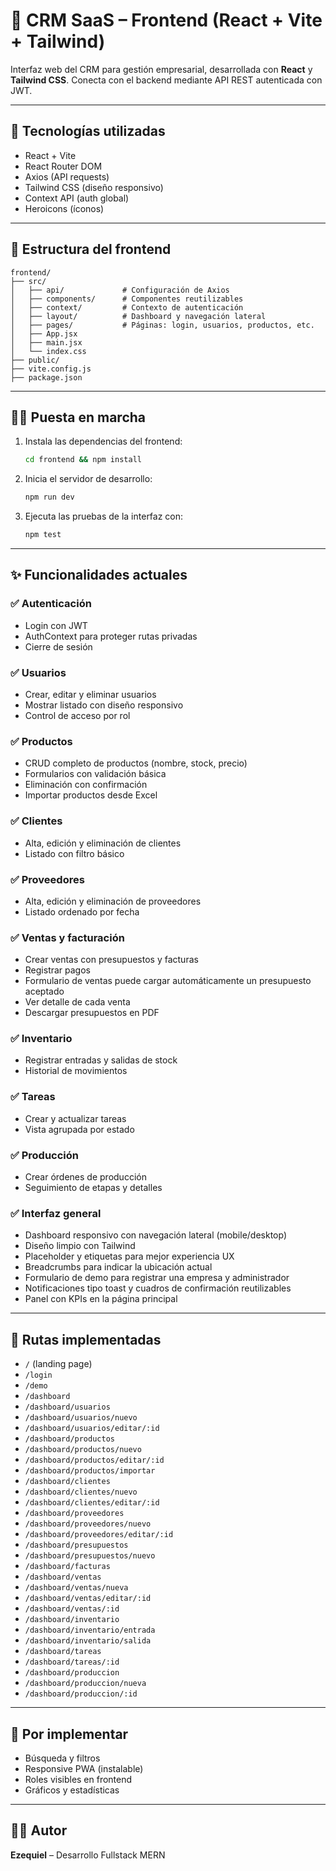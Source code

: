 
# 🎨 CRM SaaS – Frontend (React + Vite + Tailwind)

Interfaz web del CRM para gestión empresarial, desarrollada con **React** y **Tailwind CSS**. Conecta con el backend mediante API REST autenticada con JWT.

---

## 🚀 Tecnologías utilizadas

- React + Vite
- React Router DOM
- Axios (API requests)
- Tailwind CSS (diseño responsivo)
- Context API (auth global)
- Heroicons (íconos)

---

## 📁 Estructura del frontend

```
frontend/
├── src/
│   ├── api/             # Configuración de Axios
│   ├── components/      # Componentes reutilizables
│   ├── context/         # Contexto de autenticación
│   ├── layout/          # Dashboard y navegación lateral
│   ├── pages/           # Páginas: login, usuarios, productos, etc.
│   ├── App.jsx
│   ├── main.jsx
│   └── index.css
├── public/
├── vite.config.js
├── package.json
```

---
## 🏃‍♂️ Puesta en marcha

1. Instala las dependencias del frontend:
   ```bash
   cd frontend && npm install
   ```
2. Inicia el servidor de desarrollo:
   ```bash
   npm run dev
   ```
3. Ejecuta las pruebas de la interfaz con:
   ```bash
   npm test
   ```

---

## ✨ Funcionalidades actuales

### ✅ Autenticación
- Login con JWT
- AuthContext para proteger rutas privadas
- Cierre de sesión

### ✅ Usuarios
- Crear, editar y eliminar usuarios
- Mostrar listado con diseño responsivo
- Control de acceso por rol

### ✅ Productos
- CRUD completo de productos (nombre, stock, precio)
- Formularios con validación básica
- Eliminación con confirmación
- Importar productos desde Excel
### ✅ Clientes
- Alta, edición y eliminación de clientes
- Listado con filtro básico

### ✅ Proveedores
- Alta, edición y eliminación de proveedores
- Listado ordenado por fecha

### ✅ Ventas y facturación
- Crear ventas con presupuestos y facturas
- Registrar pagos
- Formulario de ventas puede cargar automáticamente un presupuesto aceptado
- Ver detalle de cada venta
- Descargar presupuestos en PDF

### ✅ Inventario
- Registrar entradas y salidas de stock
- Historial de movimientos

### ✅ Tareas
- Crear y actualizar tareas
- Vista agrupada por estado

### ✅ Producción
- Crear órdenes de producción
- Seguimiento de etapas y detalles

### ✅ Interfaz general
- Dashboard responsivo con navegación lateral (mobile/desktop)
- Diseño limpio con Tailwind
- Placeholder y etiquetas para mejor experiencia UX
- Breadcrumbs para indicar la ubicación actual
- Formulario de demo para registrar una empresa y administrador
- Notificaciones tipo toast y cuadros de confirmación reutilizables
- Panel con KPIs en la página principal

---

## 🧭 Rutas implementadas

- `/` (landing page)
- `/login`
- `/demo`
- `/dashboard`
- `/dashboard/usuarios`
- `/dashboard/usuarios/nuevo`
- `/dashboard/usuarios/editar/:id`
- `/dashboard/productos`
- `/dashboard/productos/nuevo`
- `/dashboard/productos/editar/:id`
- `/dashboard/productos/importar`
- `/dashboard/clientes`
- `/dashboard/clientes/nuevo`
- `/dashboard/clientes/editar/:id`
- `/dashboard/proveedores`
- `/dashboard/proveedores/nuevo`
- `/dashboard/proveedores/editar/:id`
- `/dashboard/presupuestos`
- `/dashboard/presupuestos/nuevo`
- `/dashboard/facturas`
- `/dashboard/ventas`
- `/dashboard/ventas/nueva`
- `/dashboard/ventas/editar/:id`
- `/dashboard/ventas/:id`
- `/dashboard/inventario`
- `/dashboard/inventario/entrada`
- `/dashboard/inventario/salida`
- `/dashboard/tareas`
- `/dashboard/tareas/:id`
- `/dashboard/produccion`
- `/dashboard/produccion/nueva`
- `/dashboard/produccion/:id`

---

## 📌 Por implementar

- Búsqueda y filtros
- Responsive PWA (instalable)
- Roles visibles en frontend
- Gráficos y estadísticas

---

## 🧑‍💻 Autor

**Ezequiel** – Desarrollo Fullstack MERN
